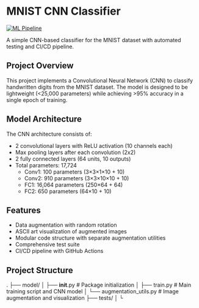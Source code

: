 # MNIST CNN Classifier

[![ML Pipeline](https://github.com/nragrawal/ERAS5/actions/workflows/ml-pipeline.yml/badge.svg)](https://github.com/nragrawal/ERAS5/actions/workflows/ml-pipeline.yml)

A simple CNN-based classifier for the MNIST dataset with automated testing and CI/CD pipeline.

## Project Overview

This project implements a Convolutional Neural Network (CNN) to classify handwritten digits from the MNIST dataset. The model is designed to be lightweight (<25,000 parameters) while achieving >95% accuracy in a single epoch of training.

## Model Architecture

The CNN architecture consists of:
- 2 convolutional layers with ReLU activation (10 channels each)
- Max pooling layers after each convolution (2x2)
- 2 fully connected layers (64 units, 10 outputs)
- Total parameters: 17,724
  - Conv1: 100 parameters (3×3×1×10 + 10)
  - Conv2: 910 parameters (3×3×10×10 + 10)
  - FC1: 16,064 parameters (250×64 + 64)
  - FC2: 650 parameters (64×10 + 10)

## Features

- Data augmentation with random rotation
- ASCII art visualization of augmented images
- Modular code structure with separate augmentation utilities
- Comprehensive test suite
- CI/CD pipeline with GitHub Actions

## Project Structure

.
├── model/
│   ├── __init__.py          # Package initialization
│   ├── train.py             # Main training script and CNN model
│   └── augmentation_utils.py # Image augmentation and visualization
├── tests/
│   └
